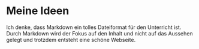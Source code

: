 # Meine Ideen

Ich denke, dass Markdown ein tolles Dateiformat für den Unterricht ist. Durch Markdown wird der Fokus auf den Inhalt und nicht auf das Aussehen gelegt und trotzdem entsteht eine schöne Webseite.
